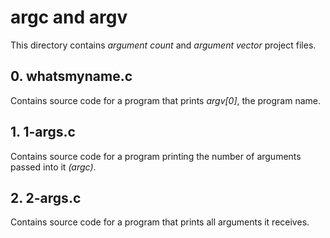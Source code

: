 # argc and argv
This directory contains *argument count* and *argument vector* project files.

## 0. whatsmyname.c
Contains source code for a program that prints *argv[0]*, the program name.

## 1. 1-args.c
Contains source code for a program printing the number of arguments passed
into it *(argc)*.

## 2. 2-args.c
Contains source code for a program that prints all arguments it receives.
